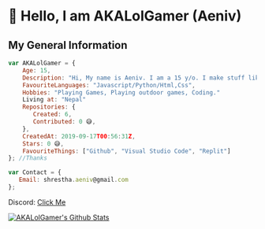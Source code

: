 # 👋 Hello, I am AKALolGamer (Aeniv)

<h2>My General Information</h2>

```js
var AKALolGamer = {
    Age: 15,
    Description: "Hi, My name is Aeniv. I am a 15 y/o. I make stuff like bots and stuff!",
    FavouriteLanguages: "Javascript/Python/Html,Css",
    Hobbies: "Playing Games, Playing outdoor games, Coding."
    Living at: "Nepal"
    Repositories: {
       Created: 6,
       Contributed: 0 😅,
    },
    CreatedAt: 2019-09-17T00:56:31Z,
    Stars: 0 😅,
    FavouriteThings: ["Github", "Visual Studio Code", "Replit"]
}; //Thanks
```

```js
var Contact = {
   Email: shrestha.aeniv@gmail.com
};
```

Discord: [Click Me](https://discord.com/users/827062335620382751)



[![AKALolGamer's Github Stats](https://github-readme-stats.vercel.app/api?username=AKALolGamer&theme=gotham&show_icons=true)](https://github.com/AKALolGamer/github-readme-stats)


